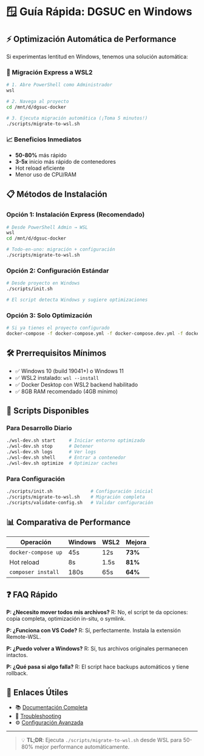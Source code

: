 # 🪟 Guía Rápida: DGSUC en Windows

## ⚡ Optimización Automática de Performance

Si experimentas lentitud en Windows, tenemos una solución automática:

### 🚀 Migración Express a WSL2

```bash
# 1. Abre PowerShell como Administrador
wsl

# 2. Navega al proyecto
cd /mnt/d/dgsuc-docker

# 3. Ejecuta migración automática (¡Toma 5 minutos!)
./scripts/migrate-to-wsl.sh
```

### 📈 Beneficios Inmediatos
- **50-80%** más rápido
- **3-5x** inicio más rápido de contenedores
- Hot reload eficiente
- Menor uso de CPU/RAM

## 📋 Métodos de Instalación

### Opción 1: Instalación Express (Recomendado)

```bash
# Desde PowerShell Admin → WSL
wsl
cd /mnt/d/dgsuc-docker

# Todo-en-uno: migración + configuración
./scripts/migrate-to-wsl.sh
```

### Opción 2: Configuración Estándar

```bash
# Desde proyecto en Windows
./scripts/init.sh

# El script detecta Windows y sugiere optimizaciones
```

### Opción 3: Solo Optimización

```bash
# Si ya tienes el proyecto configurado
docker-compose -f docker-compose.yml -f docker-compose.dev.yml -f docker-compose.wsl.yml up -d
```

## 🛠️ Prerrequisitos Mínimos

- ✅ Windows 10 (build 19041+) o Windows 11
- ✅ WSL2 instalado: `wsl --install`
- ✅ Docker Desktop con WSL2 backend habilitado
- ✅ 8GB RAM recomendado (4GB mínimo)

## 🎯 Scripts Disponibles

### Para Desarrollo Diario
```bash
./wsl-dev.sh start     # Iniciar entorno optimizado
./wsl-dev.sh stop      # Detener
./wsl-dev.sh logs      # Ver logs
./wsl-dev.sh shell     # Entrar a contenedor
./wsl-dev.sh optimize  # Optimizar caches
```

### Para Configuración
```bash
./scripts/init.sh              # Configuración inicial
./scripts/migrate-to-wsl.sh    # Migración completa
./scripts/validate-config.sh   # Validar configuración
```

## 📊 Comparativa de Performance

| Operación | Windows | WSL2 | Mejora |
|-----------|---------|------|--------|
| `docker-compose up` | 45s | 12s | **73%** |
| Hot reload | 8s | 1.5s | **81%** |
| `composer install` | 180s | 65s | **64%** |

## ❓ FAQ Rápido

**P: ¿Necesito mover todos mis archivos?**
R: No, el script te da opciones: copia completa, optimización in-situ, o symlink.

**P: ¿Funciona con VS Code?**
R: Sí, perfectamente. Instala la extensión Remote-WSL.

**P: ¿Puedo volver a Windows?**
R: Sí, tus archivos originales permanecen intactos.

**P: ¿Qué pasa si algo falla?**
R: El script hace backups automáticos y tiene rollback.

## 🔗 Enlaces Útiles

- 📚 [Documentación Completa](docs/windows-wsl-performance.md)
- 🐛 [Troubleshooting](docs/windows-wsl-performance.md#troubleshooting)
- ⚙️ [Configuración Avanzada](docs/windows-wsl-performance.md#mejores-prácticas)

---

> 💡 **TL;DR**: Ejecuta `./scripts/migrate-to-wsl.sh` desde WSL para 50-80% mejor performance automáticamente.